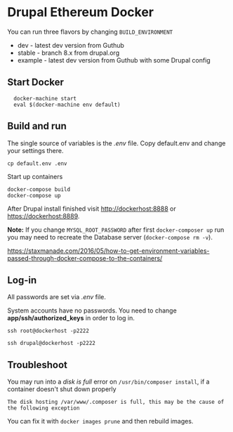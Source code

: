 # Drupal Ethereum Docker

You can run three flavors by changing `BUILD_ENVIRONMENT`

* dev    - latest dev version from Guthub
* stable - branch 8.x from drupal.org
* example - latest dev version from Guthub with some Drupal config


## Start Docker

```
  docker-machine start
  eval $(docker-machine env default)
```

## Build and run

The single source of variables is the *.env* file.
Copy default.env and change your settings there.

```
cp default.env .env
```


Start up containers

```
docker-compose build
docker-compose up
```

After Drupal install finished visit [http://dockerhost:8888](http://dockerhost:8888) or [https://dockerhost:8889](https://dockerhost:8889).

**Note:** If you change `MYSQL_ROOT_PASSWORD` after first `docker-composer up` run you may need to recreate the Database server (`docker-compose rm -v`).

https://staxmanade.com/2016/05/how-to-get-environment-variables-passed-through-docker-compose-to-the-containers/

## Log-in

All passwords are set via *.env* file.

System accounts have no passwords. You need to change **app/ssh/authorized_keys** in order to log in.

```
ssh root@dockerhost -p2222
```

```
ssh drupal@dockerhost -p2222
```


## Troubleshoot

You may run into a *disk is full* error on `/usr/bin/composer install`, if a container doesn't shut down properly


```
The disk hosting /var/www/.composer is full, this may be the cause of the following exception
```

You can fix it with `docker images prune` and then rebuild images.

